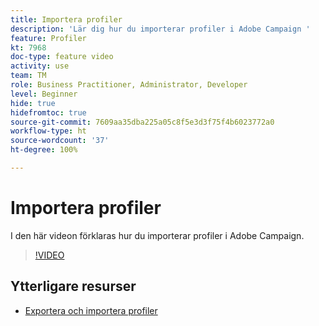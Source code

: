 ```yaml
---
title: Importera profiler
description: 'Lär dig hur du importerar profiler i Adobe Campaign '
feature: Profiler
kt: 7968
doc-type: feature video
activity: use
team: TM
role: Business Practitioner, Administrator, Developer
level: Beginner
hide: true
hidefromtoc: true
source-git-commit: 7609aa35dba225a05c8f5e3d3f75f4b6023772a0
workflow-type: ht
source-wordcount: '37'
ht-degree: 100%

---
```



# Importera profiler

I den här videon förklaras hur du importerar profiler i Adobe Campaign.

>[!VIDEO](https://video.tv.adobe.com/v/25608?quality=12)

## Ytterligare resurser

- [Exportera och importera profiler](https://experienceleague.adobe.com/docs/campaign-classic/using/getting-started/profile-management/exporting-and-importing-profiles.html?lang=sv)
